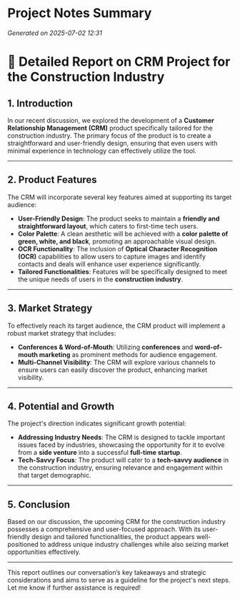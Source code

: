 # Project Notes Summary

*Generated on 2025-07-02 12:31*

# 📝 Detailed Report on CRM Project for the Construction Industry

## **1. Introduction**
In our recent discussion, we explored the development of a **Customer Relationship Management (CRM)** product specifically tailored for the construction industry. The primary focus of the product is to create a straightforward and user-friendly design, ensuring that even users with minimal experience in technology can effectively utilize the tool.

---

## **2. Product Features**
The CRM will incorporate several key features aimed at supporting its target audience:

- **User-Friendly Design**: The product seeks to maintain a **friendly and straightforward layout**, which caters to first-time tech users.
- **Color Palette**: A clean aesthetic will be achieved with a **color palette of green, white, and black**, promoting an approachable visual design.
- **OCR Functionality**: The inclusion of **Optical Character Recognition (OCR)** capabilities to allow users to capture images and identify contacts and deals will enhance user experience significantly.
- **Tailored Functionalities**: Features will be specifically designed to meet the unique needs of users in the **construction industry**.

---

## **3. Market Strategy**
To effectively reach its target audience, the CRM product will implement a robust market strategy that includes:

- **Conferences & Word-of-Mouth**: Utilizing **conferences** and **word-of-mouth marketing** as prominent methods for audience engagement.
- **Multi-Channel Visibility**: The CRM will explore various channels to ensure users can easily discover the product, enhancing market visibility.

---

## **4. Potential and Growth**
The project's direction indicates significant growth potential:

- **Addressing Industry Needs**: The CRM is designed to tackle important issues faced by industries, showcasing the opportunity for it to evolve from a **side venture** into a successful **full-time startup**.
- **Tech-Savvy Focus**: The product will cater to a **tech-savvy audience** in the construction industry, ensuring relevance and engagement within that target demographic.

---

## **5. Conclusion**
Based on our discussion, the upcoming CRM for the construction industry possesses a comprehensive and user-focused approach. With its user-friendly design and tailored functionalities, the product appears well-positioned to address unique industry challenges while also seizing market opportunities effectively. 

--- 

This report outlines our conversation’s key takeaways and strategic considerations and aims to serve as a guideline for the project's next steps. Let me know if further assistance is required!